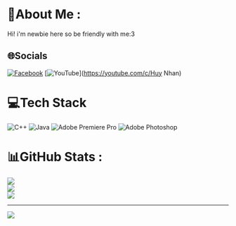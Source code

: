 # 💫About Me :
Hi! i'm newbie here so be friendly with me:3

## 🌐Socials
[![Facebook](https://img.shields.io/badge/Facebook-%231877F2.svg?logo=Facebook&logoColor=white)](https://facebook.com/fb.com/lm.HuzyRidozi/) [![YouTube](https://img.shields.io/badge/YouTube-%23FF0000.svg?logo=YouTube&logoColor=white)](https://youtube.com/c/Huy Nhan) 

# 💻Tech Stack
![C++](https://img.shields.io/badge/c++-%2300599C.svg?style=for-the-badge&logo=c%2B%2B&logoColor=white) ![Java](https://img.shields.io/badge/java-%23ED8B00.svg?style=for-the-badge&logo=java&logoColor=white) ![Adobe Premiere Pro](https://img.shields.io/badge/Adobe%20Premiere%20Pro-9999FF.svg?style=for-the-badge&logo=Adobe%20Premiere%20Pro&logoColor=white) ![Adobe Photoshop](https://img.shields.io/badge/adobephotoshop-%2331A8FF.svg?style=for-the-badge&logo=adobephotoshop&logoColor=white)
# 📊GitHub Stats :
![](https://github-readme-stats.vercel.app/api?username=huydeeptrynumber1&theme=tokyonight&hide_border=false&include_all_commits=true&count_private=true)<br/>
![](https://github-readme-streak-stats.herokuapp.com/?user=huydeeptrynumber1&theme=tokyonight&hide_border=false)<br/>
![](https://github-readme-stats.vercel.app/api/top-langs/?username=huydeeptrynumber1&theme=tokyonight&hide_border=false&include_all_commits=true&count_private=true&layout=compact)

---
[![](https://visitcount.itsvg.in/api?id=huydeeptrynumber1&icon=0&color=0)](https://visitcount.itsvg.in)
